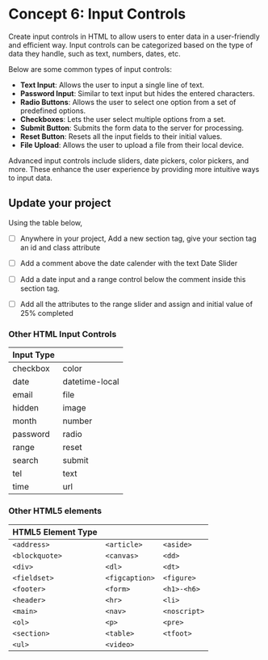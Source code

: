 # Concept 6: Input Controls

Create input controls in HTML to allow users to enter data in a user-friendly and efficient way. Input controls can be categorized based on the type of data they handle, such as text, numbers, dates, etc. 

Below are some common types of input controls:

- **Text Input**: Allows the user to input a single line of text.
- **Password Input**: Similar to text input but hides the entered characters.
- **Radio Buttons**: Allows the user to select one option from a set of predefined options.
- **Checkboxes**: Lets the user select multiple options from a set.
- **Submit Button**: Submits the form data to the server for processing.
- **Reset Button**: Resets all the input fields to their initial values.
- **File Upload**: Allows the user to upload a file from their local device.

Advanced input controls include sliders, date pickers, color pickers, and more. These enhance the user experience by providing more intuitive ways to input data.

## Update your project 
Using the table below,
- [ ] Anywhere in your project, Add a new section tag, give your section tag an id and class attribute
- [ ] Add a comment above the date calender with the text Date Slider 
- [ ] Add a date input and a range control below the comment inside this section tag.
- [ ] Add all the attributes to the range slider and assign and initial value of 25% completed


### Other HTML Input Controls
| Input Type       |                |
|----------------- |----------------|
| checkbox         | color          |
| date             | datetime-local |
| email            | file           |
| hidden           | image          |
| month            | number         |
| password         | radio          |
| range            | reset          |
| search           | submit         |
| tel              | text           |
| time             | url            |


### Other HTML5 elements 

 |  HTML5 Element Type   |    |     |
 |----------------------|----------------------|----------------------|
 | `<address>`          | `<article>`          | `<aside>`            |
 | `<blockquote>`       | `<canvas>`           | `<dd>`               |
 | `<div>`              | `<dl>`               | `<dt>`               |
 | `<fieldset>`         | `<figcaption>`       | `<figure>`           |
 | `<footer>`           | `<form>`             | `<h1>-<h6>`          |
 | `<header>`           | `<hr>`               | `<li>`               |
 | `<main>`             | `<nav>`              | `<noscript>`         |
 | `<ol>`               | `<p>`                | `<pre>`              |
 | `<section>`          | `<table>`            | `<tfoot>`            |
 | `<ul>`               | `<video>`            |                      |

